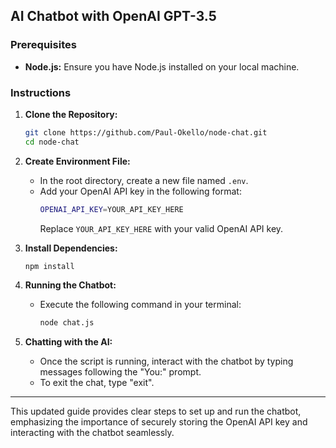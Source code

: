 
## AI Chatbot with OpenAI GPT-3.5

### Prerequisites

- **Node.js:** Ensure you have Node.js installed on your local machine.

### Instructions

1. **Clone the Repository:**

    ```bash
    git clone https://github.com/Paul-Okello/node-chat.git
    cd node-chat
    ```

2. **Create Environment File:**

    - In the root directory, create a new file named `.env`.
    - Add your OpenAI API key in the following format:
        ```bash
        OPENAI_API_KEY=YOUR_API_KEY_HERE
        ```
        Replace `YOUR_API_KEY_HERE` with your valid OpenAI API key.

3. **Install Dependencies:**

    ```bash
    npm install
    ```

4. **Running the Chatbot:**

    - Execute the following command in your terminal:
        ```bash
        node chat.js
        ```

5. **Chatting with the AI:**

    - Once the script is running, interact with the chatbot by typing messages following the "You:" prompt.
    - To exit the chat, type "exit".

---

This updated guide provides clear steps to set up and run the chatbot, emphasizing the importance of securely storing the OpenAI API key and interacting with the chatbot seamlessly.

